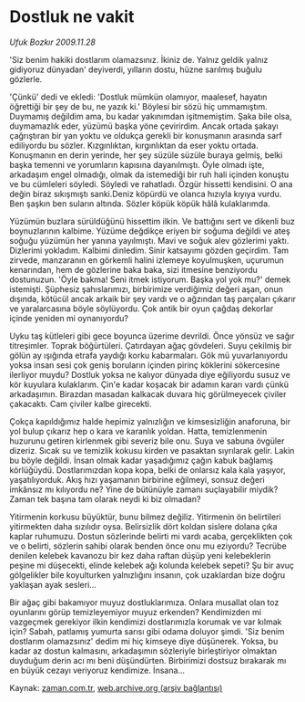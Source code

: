 # Dostluk ne vakit

*Ufuk Bozkır 2009.11.28*

<tr><td class="metin" colspan="2" style="padding-top: 20px; padding-left: 5px; ">'Siz benim hakiki dostlarım olamazsınız. İkiniz de. Yalnız geldik yalnız gidiyoruz dünyadan' deyiverdi, yılların dostu, hüzne sarılmış buğulu gözlerle.</td></tr><tr><td class="metin" colspan="2" style="padding-top: 20px; padding-left: 5px; "><p>'Çünkü' dedi ve ekledi: 'Dostluk mümkün olamıyor, maalesef, hayatın öğrettiği bir şey de bu, ne yazık ki.' Böylesi bir sözü hiç ummamıştım. Duymamış değildim ama, bu kadar yakınımdan işitmemiştim. Şaka bile olsa, duymamazlık eder, yüzümü başka yöne çevirirdim. Ancak ortada şakayı çağrıştıran bir yan yoktu ve oldukça gerekli bir konuşmanın arasında sarf ediliyordu bu sözler. Kızgınlıktan, kırgınlıktan da eser yoktu ortada. Konuşmanın en derin yerinde, her şey süzüle süzüle buraya gelmiş, belki başka temenni ve yorumların kapısına dayanılmıştı. Öyle olmadı işte, arkadaşım engel olmadığı, olmak da istemediği bir ruh hali içinden konuştu ve bu cümleleri söyledi. Söyledi ve rahatladı. Özgür hissetti kendisini. O ana değin biraz sıkışmıştı sanki.Deniz köpürdü ve olanca hızıyla kıyıya vurdu. Ben şaşkın ben suların altında. Sözler köpük köpük hâlâ kulaklarımda.
<p>Yüzümün buzlara sürüldüğünü hissettim ilkin. Ve battığını sert ve dikenli buz boynuzlarının kalbime. Yüzüme değdikçe eriyen bir soğuma değildi ve ateş soğuğu yüzümün her yanına yayılmıştı. Mavi ve soğuk alev gözlerimi yaktı. Dizlerimi yokladım. Kalbimi dinledim. Sinir katsayımı gözden geçirdim. Tam zirvede, manzaranın en görkemli halini izlemeye koyulmuşken, uçurumun kenarından, hem de gözlerine baka baka, sizi itmesine benziyordu dostunuzun. 'Öyle bakma! Seni itmek istiyorum. Başka yol yok mu?' demek istemişti. Şüphesiz şahıslarımızı, birbirimize verdiğimiz değeri aşan, onun dışında, kötücül ancak arkaik bir şey vardı ve o ağzından taş parçaları çıkarır ve yaralarcasına böyle söylüyordu. Çok antik bir oyun çağdaş dekorlar içinde yeniden mi oynanıyordu?
<p>Uyku taş kütleleri gibi gece boyunca üzerime devrildi. Önce yönsüz ve sağır titreşimler. Toprak böğürtüleri. Çatırdayan ağaç gövdeleri. Suyu çekilmiş bir gölün ay ışığında etrafa yaydığı korku kabarmaları. Gök mü yuvarlanıyordu yoksa insan sesi çok geniş boruların içinden pirinç köklerini sökercesine ilerliyor muydu? Dostluk yoksa ne kalıyor dünyada diye eğiliyordu susuz ve kör kuyulara kulaklarım. Çin'e kadar koşacak bir adamın kararı vardı çünkü arkadaşımın. Birazdan masadan kalkacak duvara hiç görülmeyecek çiviler çakacaktı. Cam çiviler kalbe girecekti.
<p>Çokça kapıldığımız halde hepimiz yalnızlığın ve kimsesizliğin anaforuna, bir yol bulup çıkarız hep o kara ve karanlık yoldan. Hatta, temizlenmenin huzurunu getiren kirlenmek gibi severiz bile onu. Suya ve sabuna övgüler dizeriz. Sıcak su ve temizlik kokusu kirden ve pasaktan sıyrılarak gelir. Lakin bu böyle değildi. İnsan olmak kadar yaşadığımız çağın kabuk bağlamış körlüğüydü. Dostlarımızdan kopa kopa, belki de onlarsız kala kala yaşıyor, yaşatılıyorduk. Akış hızı yaşamanın birbirine eğilmeyi, sonsuz değeri imkânsız mı kılıyordu ne? Yine de bütünüyle zamanı suçlayabilir miydik? Zaman tek başına tam olarak neydi ki biz olmadan?
<p>Yitirmenin korkusu büyüktür, bunu bilmez değiliz. Yitirmenin ön belirtileri yitirmekten daha sızılıdır oysa. Belirsizlik dört koldan sislere dolana çıka kaplar ruhumuzu. Dostun sözlerinde belirti mi vardı acaba, gerçeklikten çok ve o belirti, sözlerin sahibi olarak benden önce onu mu eziyordu? Tecrübe denilen kelebek kavanozu bir kez daha raftan düşüp yeni kelebeklerin peşine mi düşecekti, elinde kelebek ağı kolunda kelebek sepeti? Şu bir avuç gölgelikler bile koyulturken yalnızlığını insanın, çok uzaklardan bize doğru yaklaşan ayak sesleri...
<p>Bir ağaç gibi bakamıyor muyuz dostluklarımıza. Onlara musallat olan toz oyunlarını görüp temizleyemiyor muyuz erkenden? Kendimizden mi vazgeçmek gerekiyor ilkin kendimizi dostlarımızla korumak ve var kılmak için? Sabah, patlamış yumurta sarısı gibi odama doluyor şimdi. 'Siz benim dostlarım olamazsınız' dedim mi hiç kimseye diye düşünerek. Yoksa, bu kadar az dostun kalmasını, arkadaşımın sözleriyle birleştiriyor olmaktan duyduğum derin acı mı beni düşündürten. Birbirimizi dostsuz bırakarak mı en büyük cezayı veriyoruz kendimize. İnsana... <br/></p></p></p></p></p></p></td></tr>

Kaynak: [zaman.com.tr](http://zaman.com.tr/yazar.do?yazino=920851), [web.archive.org (arşiv bağlantısı)](http://web.archive.org/web/20091205150602/http://www.zaman.com.tr:80/yazar.do?yazino=920851)
